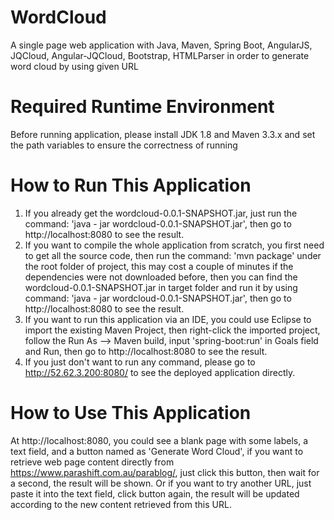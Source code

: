 # WordCloud
A single page web application with Java, Maven, Spring Boot, AngularJS, JQCloud, Angular-JQCloud, Bootstrap, HTMLParser in order to generate word cloud by using given URL

# Required Runtime Environment
Before running application, please install JDK 1.8 and Maven 3.3.x and set the path variables to ensure the correctness of running

# How to Run This Application
1. If you already get the wordcloud-0.0.1-SNAPSHOT.jar, just run the command: 
   'java - jar wordcloud-0.0.1-SNAPSHOT.jar', 
   then go to http://localhost:8080 to see the result.
2. If you want to compile the whole application from scratch, you first need to get all the source code, then run the command: 
   'mvn package' 
   under the root folder of project, this may cost a couple of minutes if the dependencies were not downloaded before, then you can find the wordcloud-0.0.1-SNAPSHOT.jar in target folder and run it by using command: 
   'java - jar wordcloud-0.0.1-SNAPSHOT.jar', 
   then go to http://localhost:8080 to see the result.
3. If you want to run this application via an IDE, you could use Eclipse to import the existing Maven Project, then right-click the imported project, follow the Run As --> Maven build, input 'spring-boot:run' in Goals field and Run, then go to http://localhost:8080 to see the result.
4. If you just don't want to run any command, please go to http://52.62.3.200:8080/ to see the deployed application directly.

# How to Use This Application
At http://localhost:8080, you could see a blank page with some labels, a text field, and a button named as 'Generate Word Cloud', if you want to retrieve web page content directly from https://www.parashift.com.au/parablog/, just click this button, then wait for a second, the result will be shown. Or if you want to try another URL, just paste it into the text field, click button again, the result will be updated according to the new content retrieved from this URL.
